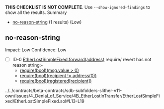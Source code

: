 **THIS CHECKLIST IS NOT COMPLETE**. Use `--show-ignored-findings` to show all the results.
Summary
 - [no-reason-string](#no-reason-string) (1 results) (Low)
## no-reason-string
Impact: Low
Confidence: Low
 - [ ] ID-0
[EtherLostSimpleFixed.forward(address)](../../contracts/beta-contracts/sdb-subfolders-slither-v11-own/Issues/4_Denial_of_Service/4B_EtherLostInTransfer/EtherLostSimpleFixed/EtherLostSimpleFixed.sol#L13-L19) require/ revert has not reason string:- 
	- [require(bool)(msg.value > 0)](../../contracts/beta-contracts/sdb-subfolders-slither-v11-own/Issues/4_Denial_of_Service/4B_EtherLostInTransfer/EtherLostSimpleFixed/EtherLostSimpleFixed.sol#L14)
	- [require(bool)(recipient != address(0))](../../contracts/beta-contracts/sdb-subfolders-slither-v11-own/Issues/4_Denial_of_Service/4B_EtherLostInTransfer/EtherLostSimpleFixed/EtherLostSimpleFixed.sol#L15)
	- [require(bool)(registered[recipient])](../../contracts/beta-contracts/sdb-subfolders-slither-v11-own/Issues/4_Denial_of_Service/4B_EtherLostInTransfer/EtherLostSimpleFixed/EtherLostSimpleFixed.sol#L16)

../../contracts/beta-contracts/sdb-subfolders-slither-v11-own/Issues/4_Denial_of_Service/4B_EtherLostInTransfer/EtherLostSimpleFixed/EtherLostSimpleFixed.sol#L13-L19



